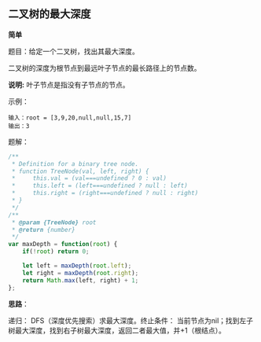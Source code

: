 ## 二叉树的最大深度

**简单**

题目：给定一个二叉树，找出其最大深度。

二叉树的深度为根节点到最远叶子节点的最长路径上的节点数。

**说明:** 叶子节点是指没有子节点的节点。

示例：

```
输入：root = [3,9,20,null,null,15,7]
输出：3
```

题解：

```javascript
/**
 * Definition for a binary tree node.
 * function TreeNode(val, left, right) {
 *     this.val = (val===undefined ? 0 : val)
 *     this.left = (left===undefined ? null : left)
 *     this.right = (right===undefined ? null : right)
 * }
 */
/**
 * @param {TreeNode} root
 * @return {number}
 */
var maxDepth = function(root) {
    if(!root) return 0;

    let left = maxDepth(root.left);
    let right = maxDepth(root.right);
    return Math.max(left, right) + 1;
};
```

**思路**：

递归： DFS（深度优先搜索）求最大深度。终止条件： 当前节点为nil；找到左子树最大深度，找到右子树最大深度，返回二者最大值，并+1（根结点）。
